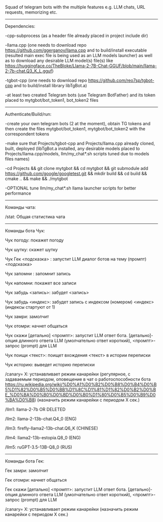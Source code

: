 Squad of telegram bots with the multiple features e.g. LLM chats, URL requests, memorizing etc.

---

Dependencies:

-cpp-subprocess (as a header file already placed in project include dir)

-llama.cpp (one needs to download repo https://github.com/ggerganov/llama.cpp and to build/install executable (resulted main exec file is being used as an LLM models launcher) as well as to download any desirable LLM model(s) file(s) like https://huggingface.co/TheBloke/Llama-2-7B-Chat-GGUF/blob/main/llama-2-7b-chat.Q3_K_L.gguf)

-tgbot-cpp (one needs to download repo https://github.com/reo7sp/tgbot-cpp and to build/install library libTgBot.a)

-at least two created Telegram bots (use Telegram BotFather) and its token placed to mytgbot/bot_token1, bot_token2 files

---

Authenticate/Build/run:

-create your own telegram bots (2 at the moment), obtain TG tokens and then create the files mytgbot/bot_token1, mytgbot/bot_token2 with the correspondent tokens

-make sure that Projects/tgbot-cpp and Projects/llama.cpp already cloned, built, deployed (libTgBot.a installed, any desirable models placed to Projects/llama.cpp/models,  llm/my_chat*.sh scripts tuned due to models files names)

-cd Projects && git clone mytgbot && cd mytgbot && git submodule add https://github.com/google/googletest.git && mkdir build && cd build && cmake .. && make && ./mytgbot

-OPTIONAL tune llm/my_chat*.sh llama launcher scripts for better performance

---

Команды чата: 

/stat: Общая статистика чата

---

Команды бота Чук: 

Чук погоду: покажет погоду

Чук шутку: скажет шутку

Чук Гек <подсказка> : запустит LLM диалог ботов на тему (промпт) <подсказка>

Чук запомни : запомнит запись

Чук напомни: покажет все записи

Чук забудь <запись>: забудет <запись>

Чук забудь <индекс>: забудет запись с индексом (номером) <индекс> (индексы стартуют от 1)

Чук замри: замолчит

Чук отомри: начнет общаться

Чук скажи  [детально] <промпт>: запустит LLM ответ бота. [детально]-опция длинного ответа LLM (умолчательно ответ короткий), <промпт>- запрос (prompt) для LLM

Чук поищи <текст>: поищет вхождения <текст> в истории переписки

Чук историю: выведет историю переписки

/canary= X: устанавливает режим канарейки (регулярное, с задаваемым периодом, оповещение в чат о работоспособности бота https://ru.wikipedia.org/wiki/%D0%A1%D0%B2%D0%B8%D0%B4%D0%B5%D1%82%D0%B5%D0%BB%D1%8C%D1%81%D1%82%D0%B2%D0%BE_%D0%BA%D0%B0%D0%BD%D0%B0%D1%80%D0%B5%D0%B9%D0%BA%D0%B8) (назначить режим канарейки с периодом Х сек.)

/llm1: llama-2-7b OR DELETED

/llm2: llama-2-13b-chat.Q4_0 (ENG)

/llm3: firefly-llama2-13b-chat.Q6_K (CHINESE)

/llm4: llama2-13b-estopia.Q8_0 (ENG)

/llm5: ruGPT-3.5-13B-Q8_0 (RUS)

---

Команды бота Гек: 

Гек замри: замолчит

Гек отомри: начнет общаться

Гек скажи  [детально] <промпт>: запустит LLM ответ бота. [детально]-опция длинного ответа LLM (умолчательно ответ короткий), <промпт>- запрос (prompt) для LLM

/canary= X: устанавливает режим канарейки (назначить режим канарейки с периодом Х сек.)
